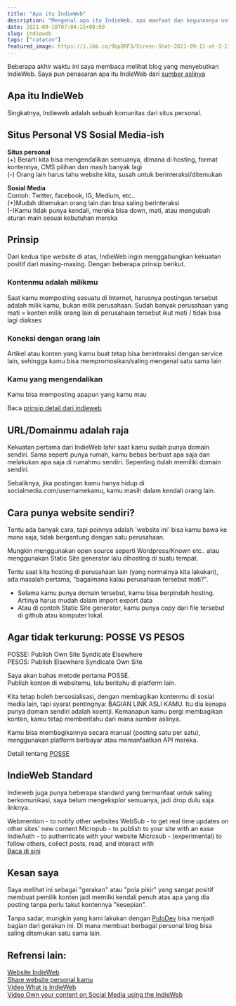 ```yaml
---
title: "Apa itu IndieWeb"
description: "Mengenal apa itu IndieWeb, apa manfaat dan kegunannya untuk kamu yang suka membuat konten di internet"
date: 2021-09-10T07:04:25+08:00
slug: indieweb
tags: ["catatan"]
featured_image: https://i.ibb.co/9bpQRF3/Screen-Shot-2021-09-11-at-3-17-01-PM.png
---
```


Beberapa akhir waktu ini saya membaca melihat blog yang menyebutkan IndieWeb. Saya pun penasaran apa itu IndieWeb dari [sumber aslinya](https://indieweb.org/)

## Apa itu IndieWeb
Singkatnya, Indieweb adalah sebuah komunitas dari situs personal. 

## Situs Personal VS Sosial Media-ish
**Situs personal**  
(+) Berarti kita bisa mengendalikan semuanya, dimana di hosting, format kontennya, CMS pilihan dan masih banyak lagi  
(-) Orang lain harus tahu website kita, susah untuk berinteraksi/ditemukan

**Sosial Media**   
Contoh: Twitter, facebook, IG, Medium, etc..  
(+)Mudah ditemukan orang lain dan bisa saling berinteraksi  
(-)Kamu tidak punya kendali, mereka bisa down, mati, atau mengubah aturan main sesuai kebutuhan mereka

## Prinsip
Dari kedua tipe website di atas, IndieWeb ingin menggabungkan kekuatan positif dari masing-masing. Dengan beberapa prinsip berikut.

### Kontenmu adalah milikmu
Saat kamu memposting sesuatu di Internet, harusnya postingan tersebut adalah milik kamu, bukan milik perusahaan. Sudah banyak perusahaan yang mati = konten milik orang lain di perusahaan tersebut ikut mati / tidak bisa lagi diakses

### Koneksi dengan orang lain
Artikel atau konten yang kamu buat tetap bisa berinteraksi dengan service lain, sehingga kamu bisa mempromosikan/saling mengenal satu sama lain

### Kamu yang mengendalikan
Kamu bisa memposting apapun yang kamu mau

Baca [prinsip detail dari indieweb](https://indieweb.org/principles)

## URL/Domainmu adalah raja
Kekuatan pertama dari IndieWeb lahir saat kamu sudah punya domain sendiri. Sama seperti punya rumah, kamu bebas berbuat apa saja dan melakukan apa saja di rumahmu sendiri. Sepenting itulah memiliki domain sendiri.

Sebaliknya, jika postingan kamu hanya hidup di socialmedia.com/usernamekamu, kamu masih dalam kendali orang lain.

## Cara punya website sendiri?
Tentu ada banyak cara, tapi poinnya adalah 'website ini' bisa kamu bawa ke mana saja, tidak bergantung dengan satu perusahaan.

Mungkin menggunakan open source seperti Wordpress/Known etc.. atau menggunakan Static Site generator lalu dihosting di suatu tempat.  

Tentu saat kita hosting di perusahaan lain (yang normalnya kita lakukan), ada  masalah pertama, "bagaimana kalau perusahaan tersebut mati?".  
- Selama kamu punya domain tersebut, kamu bisa berpindah hosting. Artinya harus mudah dalam import export data
- Atau di contoh Static Site generator, kamu punya copy dari file tersebut di github atau komputer lokal.

## Agar tidak terkurung: POSSE VS PESOS
POSSE: Publish Own Site Syndicate Elsewhere  
PESOS: Publish Elsewhere Syndicate Own Site

Saya akan bahas metode pertama POSSE.   
Publish konten di websitemu, lalu beritahu di platform lain.

Kita tetap boleh bersosialisasi, dengan membagikan kontenmu di sosial media lain, tapi syarat pentingnya: BAGIAN LINK ASLI KAMU. Itu dia kenapa punya domain sendiri adalah koentji. Kemanapun kamu pergi membagikan konten, kamu tetap memberitahu dari mana sumber aslinya.

Kamu bisa membagikannya secara manual (posting satu per satu), menggunakan platform berbayar atau memanfaatkan API mereka.

Detail tentang [POSSE](https://indieweb.org/POSSE)

## IndieWeb Standard
Indieweb juga punya beberapa standard yang bermanfaat untuk saling berkomunikasi, saya belum mengeksplor semuanya, jadi drop dulu saja linknya.

Webmention - to notify other websites
WebSub - to get real time updates on other sites' new content
Micropub - to publish to your site with an ease
IndieAuth - to authenticate with your website
Microsub - (experimental) to follow others, collect posts, read, and interact with  
[Baca di sini](https://indieweb.org/IndieWeb#Learn_more_about_IndieWeb_standards)

## Kesan saya
Saya melihat ini sebagai "gerakan" atau "pola pikir" yang sangat positif membuat pemilik konten jadi memilki kendali penuh atas apa yang dia posting tanpa perlu takut kontennya "kesepian".

Tanpa sadar, mungkin yang kami lakukan dengan [PuloDev](https://pulo.dev/) bisa menjadi bagian dari gerakan ini. Di mana membuat berbagai personal blog bisa saling ditemukan satu sama lain.

## Refrensi lain:  
[Website IndieWeb](https://indieweb.org/)  
[Share website personal kamu](https://personalsit.es/)  
[Video What is IndieWeb](https://www.youtube.com/watch?v=Yw5j9ScCs3k)  
[Video Own your content on Social Media using the IndieWeb](https://www.youtube.com/watch?v=X3SrZuH00GQ)
